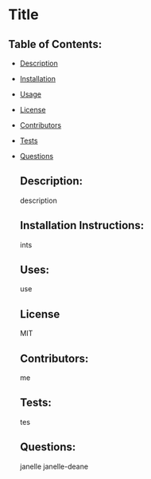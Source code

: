 # Title
   ## Table of Contents: 
   
* [Description](#Description)

* [Installation](#Installation)

* [Usage](#Usage)

* [License](#License)

* [Contributors](#Contributors)

* [Tests](#Tests)

* [Questions](#Questions)

   ## Description: 
   description
   ## Installation Instructions: 
   ints
   ## Uses: 
   use
   ## License
   MIT
   ## Contributors: 
   me
   ## Tests: 
   tes
   ## Questions: 
   janelle
   janelle-deane